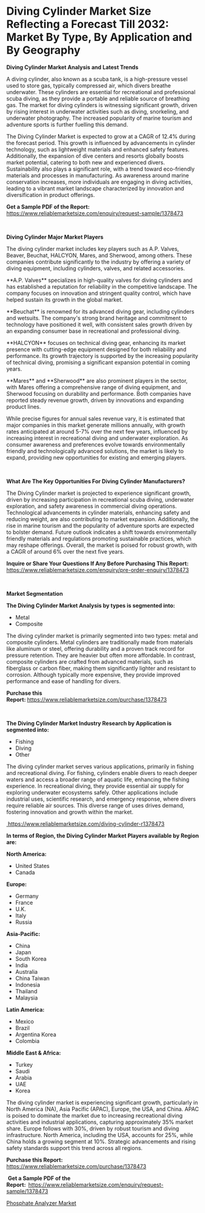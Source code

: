 <p><h1>Diving Cylinder Market Size Reflecting a Forecast Till 2032: Market By Type, By Application and By Geography</h1></p><p><strong>Diving Cylinder Market Analysis and Latest Trends</strong></p>
<p><p>A diving cylinder, also known as a scuba tank, is a high-pressure vessel used to store gas, typically compressed air, which divers breathe underwater. These cylinders are essential for recreational and professional scuba diving, as they provide a portable and reliable source of breathing gas. The market for diving cylinders is witnessing significant growth, driven by rising interest in underwater activities such as diving, snorkeling, and underwater photography. The increased popularity of marine tourism and adventure sports is further fuelling this demand.</p><p>The Diving Cylinder Market is expected to grow at a CAGR of 12.4% during the forecast period. This growth is influenced by advancements in cylinder technology, such as lightweight materials and enhanced safety features. Additionally, the expansion of dive centers and resorts globally boosts market potential, catering to both new and experienced divers. Sustainability also plays a significant role, with a trend toward eco-friendly materials and processes in manufacturing. As awareness around marine conservation increases, more individuals are engaging in diving activities, leading to a vibrant market landscape characterized by innovation and diversification in product offerings.</p></p>
<p><strong>Get a Sample PDF of the Report:&nbsp;</strong> <a href="https://www.reliablemarketsize.com/enquiry/request-sample/1378473?utm_campaign=3112&utm_medium=2&utm_source=Github&utm_content=ia&utm_term=08042025&utm_id=diving-cylinder">https://www.reliablemarketsize.com/enquiry/request-sample/1378473</a></p>
<p>&nbsp;</p>
<p><strong>Diving Cylinder Major Market Players</strong></p>
<p><p>The diving cylinder market includes key players such as A.P. Valves, Beaver, Beuchat, HALCYON, Mares, and Sherwood, among others. These companies contribute significantly to the industry by offering a variety of diving equipment, including cylinders, valves, and related accessories.</p><p>**A.P. Valves** specializes in high-quality valves for diving cylinders and has established a reputation for reliability in the competitive landscape. The company focuses on innovation and stringent quality control, which have helped sustain its growth in the global market.</p><p>**Beuchat** is renowned for its advanced diving gear, including cylinders and wetsuits. The company's strong brand heritage and commitment to technology have positioned it well, with consistent sales growth driven by an expanding consumer base in recreational and professional diving.</p><p>**HALCYON** focuses on technical diving gear, enhancing its market presence with cutting-edge equipment designed for both reliability and performance. Its growth trajectory is supported by the increasing popularity of technical diving, promising a significant expansion potential in coming years.</p><p>**Mares** and **Sherwood** are also prominent players in the sector, with Mares offering a comprehensive range of diving equipment, and Sherwood focusing on durability and performance. Both companies have reported steady revenue growth, driven by innovations and expanding product lines.</p><p>While precise figures for annual sales revenue vary, it is estimated that major companies in this market generate millions annually, with growth rates anticipated at around 5-7% over the next few years, influenced by increasing interest in recreational diving and underwater exploration. As consumer awareness and preferences evolve towards environmentally friendly and technologically advanced solutions, the market is likely to expand, providing new opportunities for existing and emerging players.</p></p>
<p>&nbsp;</p>
<p><strong>What Are The Key Opportunities For Diving Cylinder Manufacturers?</strong></p>
<p><p>The Diving Cylinder market is projected to experience significant growth, driven by increasing participation in recreational scuba diving, underwater exploration, and safety awareness in commercial diving operations. Technological advancements in cylinder materials, enhancing safety and reducing weight, are also contributing to market expansion. Additionally, the rise in marine tourism and the popularity of adventure sports are expected to bolster demand. Future outlook indicates a shift towards environmentally friendly materials and regulations promoting sustainable practices, which may reshape offerings. Overall, the market is poised for robust growth, with a CAGR of around 6% over the next five years.</p></p>
<p><strong>Inquire or Share Your Questions If Any Before Purchasing This Report:</strong> <a href="https://www.reliablemarketsize.com/enquiry/pre-order-enquiry/1378473?utm_campaign=3112&utm_medium=2&utm_source=Github&utm_content=ia&utm_term=08042025&utm_id=diving-cylinder">https://www.reliablemarketsize.com/enquiry/pre-order-enquiry/1378473</a></p>
<p>&nbsp;</p>
<p><strong>Market Segmentation</strong></p>
<p><strong>The Diving Cylinder Market Analysis by types is segmented into:</strong></p>
<p><ul><li>Metal</li><li>Composite</li></ul></p>
<p><p>The diving cylinder market is primarily segmented into two types: metal and composite cylinders. Metal cylinders are traditionally made from materials like aluminum or steel, offering durability and a proven track record for pressure retention. They are heavier but often more affordable. In contrast, composite cylinders are crafted from advanced materials, such as fiberglass or carbon fiber, making them significantly lighter and resistant to corrosion. Although typically more expensive, they provide improved performance and ease of handling for divers.</p></p>
<p><strong>Purchase this Report:&nbsp;</strong><a href="https://www.reliablemarketsize.com/purchase/1378473?utm_campaign=3112&utm_medium=2&utm_source=Github&utm_content=ia&utm_term=08042025&utm_id=diving-cylinder">https://www.reliablemarketsize.com/purchase/1378473</a></p>
<p>&nbsp;</p>
<p><strong>The Diving Cylinder Market Industry Research by Application is segmented into:</strong></p>
<p><ul><li>Fishing</li><li>Diving</li><li>Other</li></ul></p>
<p><p>The diving cylinder market serves various applications, primarily in fishing and recreational diving. For fishing, cylinders enable divers to reach deeper waters and access a broader range of aquatic life, enhancing the fishing experience. In recreational diving, they provide essential air supply for exploring underwater ecosystems safely. Other applications include industrial uses, scientific research, and emergency response, where divers require reliable air sources. This diverse range of uses drives demand, fostering innovation and growth within the market.</p></p>
<p><a href="https://www.reliablemarketsize.com/diving-cylinder-r1378473?utm_campaign=3112&utm_medium=2&utm_source=Github&utm_content=ia&utm_term=08042025&utm_id=diving-cylinder">&nbsp;https://www.reliablemarketsize.com/diving-cylinder-r1378473</a></p>
<p><strong>In terms of Region, the Diving Cylinder Market Players available by Region are:</strong></p>
<p>
    <p> <strong> North America: </strong>
        <ul>
            <li>United States</li>
            <li>Canada</li>
        </ul>
        </p> 
    <p> <strong> Europe: </strong>
        <ul>
            <li>Germany</li>
            <li>France</li>
            <li>U.K.</li>
            <li>Italy</li>
            <li>Russia</li>
        </ul>
        </p> 
    <p> <strong> Asia-Pacific: </strong>
        <ul>
            <li>China</li>
            <li>Japan</li>
            <li>South Korea</li>
            <li>India</li>
            <li>Australia</li>
            <li>China Taiwan</li>
            <li>Indonesia</li>
            <li>Thailand</li>
            <li>Malaysia</li>
        </ul>
        </p> 
    <p> <strong> Latin America: </strong>
        <ul>
            <li>Mexico</li>
            <li>Brazil</li>
            <li>Argentina Korea</li>
            <li>Colombia</li>
        </ul>
        </p> 
    <p> <strong> Middle East & Africa: </strong>
        <ul>
            <li>Turkey</li>
            <li>Saudi</li>
            <li>Arabia</li>
            <li>UAE</li>
            <li>Korea</li>
        </ul>
    </p>
    </p>
<p><p>The diving cylinder market is experiencing significant growth, particularly in North America (NA), Asia Pacific (APAC), Europe, the USA, and China. APAC is poised to dominate the market due to increasing recreational diving activities and industrial applications, capturing approximately 35% market share. Europe follows with 30%, driven by robust tourism and diving infrastructure. North America, including the USA, accounts for 25%, while China holds a growing segment at 10%. Strategic advancements and rising safety standards support this trend across all regions.</p></p>
<p><strong>Purchase this Report: </strong><a href="https://www.reliablemarketsize.com/purchase/1378473?utm_campaign=3112&utm_medium=2&utm_source=Github&utm_content=ia&utm_term=08042025&utm_id=diving-cylinder">https://www.reliablemarketsize.com/purchase/1378473</a></p>
<p>&nbsp;<strong>Get a Sample PDF of the Report:&nbsp;&nbsp;</strong><a href="https://www.reliablemarketsize.com/enquiry/request-sample/1378473?utm_campaign=3112&utm_medium=2&utm_source=Github&utm_content=ia&utm_term=08042025&utm_id=diving-cylinder">https://www.reliablemarketsize.com/enquiry/request-sample/1378473</a></p>
<p><strong></strong></p>
<p><p><a href="https://github.com/awalinfucci/Market-Research-Report-List-1/blob/main/phosphate-analyzer-market.md?utm_campaign=3112&utm_medium=2&utm_source=Github&utm_content=ia&utm_term=08042025&utm_id=diving-cylinder">Phosphate Analyzer Market</a></p></p>